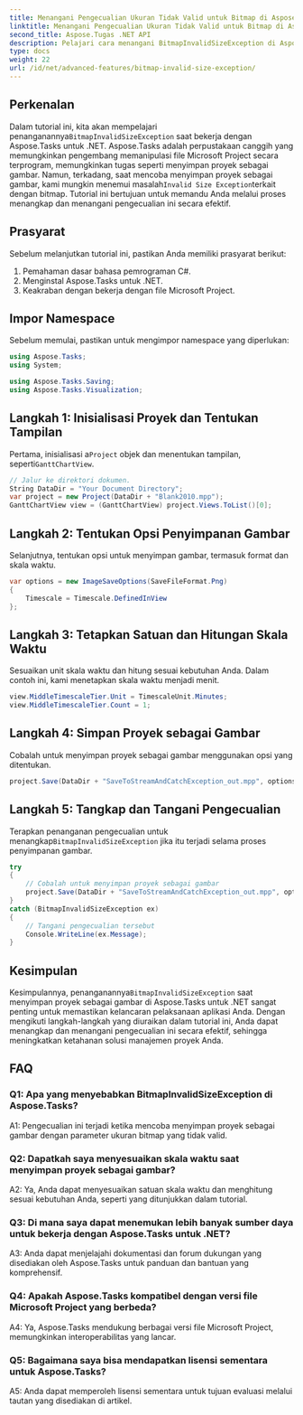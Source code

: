 ```yaml
---
title: Menangani Pengecualian Ukuran Tidak Valid untuk Bitmap di Aspose.Tasks
linktitle: Menangani Pengecualian Ukuran Tidak Valid untuk Bitmap di Aspose.Tasks
second_title: Aspose.Tugas .NET API
description: Pelajari cara menangani BitmapInvalidSizeException di Aspose.Tasks untuk .NET saat menyimpan proyek sebagai gambar. Tutorial komprehensif dengan panduan langkah demi langkah.
type: docs
weight: 22
url: /id/net/advanced-features/bitmap-invalid-size-exception/
---
```

## Perkenalan

 Dalam tutorial ini, kita akan mempelajari penanganannya`BitmapInvalidSizeException` saat bekerja dengan Aspose.Tasks untuk .NET. Aspose.Tasks adalah perpustakaan canggih yang memungkinkan pengembang memanipulasi file Microsoft Project secara terprogram, memungkinkan tugas seperti menyimpan proyek sebagai gambar. Namun, terkadang, saat mencoba menyimpan proyek sebagai gambar, kami mungkin menemui masalah`Invalid Size Exception`terkait dengan bitmap. Tutorial ini bertujuan untuk memandu Anda melalui proses menangkap dan menangani pengecualian ini secara efektif.

## Prasyarat

Sebelum melanjutkan tutorial ini, pastikan Anda memiliki prasyarat berikut:
1. Pemahaman dasar bahasa pemrograman C#.
2. Menginstal Aspose.Tasks untuk .NET.
3. Keakraban dengan bekerja dengan file Microsoft Project.

## Impor Namespace

Sebelum memulai, pastikan untuk mengimpor namespace yang diperlukan:
```csharp
using Aspose.Tasks;
using System;

using Aspose.Tasks.Saving;
using Aspose.Tasks.Visualization;

```

## Langkah 1: Inisialisasi Proyek dan Tentukan Tampilan

 Pertama, inisialisasi a`Project` objek dan menentukan tampilan, seperti`GanttChartView`.

```csharp
// Jalur ke direktori dokumen.
String DataDir = "Your Document Directory";
var project = new Project(DataDir + "Blank2010.mpp");
GanttChartView view = (GanttChartView) project.Views.ToList()[0];
```

## Langkah 2: Tentukan Opsi Penyimpanan Gambar

Selanjutnya, tentukan opsi untuk menyimpan gambar, termasuk format dan skala waktu.

```csharp
var options = new ImageSaveOptions(SaveFileFormat.Png)
{
    Timescale = Timescale.DefinedInView
};
```

## Langkah 3: Tetapkan Satuan dan Hitungan Skala Waktu

Sesuaikan unit skala waktu dan hitung sesuai kebutuhan Anda. Dalam contoh ini, kami menetapkan skala waktu menjadi menit.

```csharp
view.MiddleTimescaleTier.Unit = TimescaleUnit.Minutes;
view.MiddleTimescaleTier.Count = 1;
```

## Langkah 4: Simpan Proyek sebagai Gambar

Cobalah untuk menyimpan proyek sebagai gambar menggunakan opsi yang ditentukan.

```csharp
project.Save(DataDir + "SaveToStreamAndCatchException_out.mpp", options);
```

## Langkah 5: Tangkap dan Tangani Pengecualian

 Terapkan penanganan pengecualian untuk menangkap`BitmapInvalidSizeException` jika itu terjadi selama proses penyimpanan gambar.

```csharp
try
{
    // Cobalah untuk menyimpan proyek sebagai gambar
    project.Save(DataDir + "SaveToStreamAndCatchException_out.mpp", options);
}
catch (BitmapInvalidSizeException ex)
{
    // Tangani pengecualian tersebut
    Console.WriteLine(ex.Message);
}
```

## Kesimpulan

 Kesimpulannya, penanganannya`BitmapInvalidSizeException` saat menyimpan proyek sebagai gambar di Aspose.Tasks untuk .NET sangat penting untuk memastikan kelancaran pelaksanaan aplikasi Anda. Dengan mengikuti langkah-langkah yang diuraikan dalam tutorial ini, Anda dapat menangkap dan menangani pengecualian ini secara efektif, sehingga meningkatkan ketahanan solusi manajemen proyek Anda.

## FAQ

### Q1: Apa yang menyebabkan BitmapInvalidSizeException di Aspose.Tasks?

A1: Pengecualian ini terjadi ketika mencoba menyimpan proyek sebagai gambar dengan parameter ukuran bitmap yang tidak valid.

### Q2: Dapatkah saya menyesuaikan skala waktu saat menyimpan proyek sebagai gambar?

A2: Ya, Anda dapat menyesuaikan satuan skala waktu dan menghitung sesuai kebutuhan Anda, seperti yang ditunjukkan dalam tutorial.

### Q3: Di mana saya dapat menemukan lebih banyak sumber daya untuk bekerja dengan Aspose.Tasks untuk .NET?

A3: Anda dapat menjelajahi dokumentasi dan forum dukungan yang disediakan oleh Aspose.Tasks untuk panduan dan bantuan yang komprehensif.

### Q4: Apakah Aspose.Tasks kompatibel dengan versi file Microsoft Project yang berbeda?

A4: Ya, Aspose.Tasks mendukung berbagai versi file Microsoft Project, memungkinkan interoperabilitas yang lancar.

### Q5: Bagaimana saya bisa mendapatkan lisensi sementara untuk Aspose.Tasks?

A5: Anda dapat memperoleh lisensi sementara untuk tujuan evaluasi melalui tautan yang disediakan di artikel.